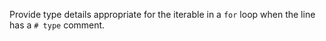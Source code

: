 Provide type details appropriate for the iterable in a `for` loop when the line has a `# type` comment.
